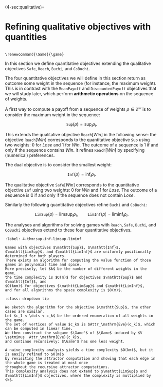 (4-sec:qualitative)=
# Refining qualitative objectives with quantities

```{math}

\renewcommand{\Game}{\game}

```

In this section we define quantitative objectives extending the qualitative objectives $\mathtt{Safe}$, $\mathtt{Reach}$, $\mathtt{Buchi}$, and $\mathtt{CoBuchi}$.

The four quantitative objectives we will define in this section return as outcome some weight in the sequence (for instance, the maximum weight).
This is in contrast with the $\mathtt{MeanPayoff}$ and $\mathtt{DiscountedPayoff}$ objectives that we will study later,
which perform **arithmetic operations** on the sequence of weights.

A first way to compute a payoff from a sequence of weights $\rho \in  \mathbb{Z}^\omega$ is to consider the maximum weight in the sequence:

$$
 \mathtt{Sup}(\rho) = \sup_i \rho_i.
$$

This extends the qualitative objective $\mathtt{Reach}[ Win]$ in the following sense: 
the objective $\mathtt{Reach}[ Win]$ corresponds to the quantitative objective $\mathtt{Sup}$ using two weights: $0$ for $Lose$ and $1$ for $Win$.
The outcome of a sequence is $1$ if and only if the sequence contains $Win$.
It refines $\mathtt{Reach}[ Win]$ by specifying (numerical) preferences.

The dual objective is to consider the smallest weight:

$$
 \mathtt{Inf}(\rho) = \inf_i \rho_i.
$$

The qualitative objective $\mathtt{Safe}[ Win]$ corresponds to the quantitative objective $\mathtt{Inf}$
using two weights: $0$ for $Win$ and $1$ for $Lose$.
The outcome of a sequence is $0$ if and only if the sequence does not contain $Lose$.

Similarly the following quantitative objectives refine $\mathtt{Buchi}$ and $\mathtt{CoBuchi}$:

$$
   \mathtt{LimSup}(\rho) = \limsup_i \rho_i,\qquad 
   \mathtt{LimInf}(\rho) = \liminf_i \rho_i.
$$

The analyses and algorithms for solving games with $\mathtt{Reach}$, $\mathtt{Safe}$, $\mathtt{Buchi}$, and $\mathtt{CoBuchi}$ objectives extend to these four quantitative objectives.

````{prf:theorem} Sup, Inf, LimSup, LimInf objectives
:label: 4-thm:sup-inf-limsup-liminf

Games with objectives $\mathtt{Sup}$, $\mathtt{Inf}$, $\mathtt{LimSup}$, and $\mathtt{LimInf}$ are uniformly positionally determined for both players.
There exists an algorithm for computing the value function of those games in polynomial time and space.
More precisely, let $k$ be the number of different weights in the game,
the time complexity is $O(m)$ for objectives $\mathtt{Sup}$ and $\mathtt{Inf}$, and
$O(knm)$ for objectives $\mathtt{LimSup}$ and $\mathtt{LimInf}$,
and for all algorithms the space complexity is $O(m)$.

````

````{admonition} Proof
:class: dropdown tip

We sketch the algorithm for the objective $\mathtt{Sup}$, the other cases are similar.
Let $c_1 < \dots < c_k$ be the ordered enumeration of all weights in the game.
The set of vertices of value $c_k$ is $Attr_\mathrm{Eve}(c_k)$, which can be computed in linear time.
We then construct the subgame $\Game'$ of $\Game$ induced by $V \setminus  Attr_\mathrm{Eve}(c_k)$,
and continue recursively: $\Game'$ has one less weight.

A naive complexity analysis yields a time complexity $O(km)$, but it is easily refined to $O(m)$ 
by revisiting the attractor computation and showing that each edge in the whole game is treated at most once
throughout the recursive attractor computations.
This complexity analysis does not extend to $\mathtt{LimSup}$ and $\mathtt{LimInf}$ objectives, where the complexity is multiplied by $k$.

````

